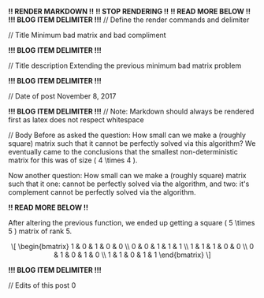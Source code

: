 **!! RENDER MARKDOWN !!**
**!! STOP RENDERING !!**
**!! READ MORE BELOW !!**
**!!! BLOG ITEM DELIMITER !!!**
// Define the render commands and delimiter

// Title
Minimum bad matrix and bad compliment

**!!! BLOG ITEM DELIMITER !!!**

// Title description
Extending the previous minimum bad matrix problem

**!!! BLOG ITEM DELIMITER !!!**

// Date of post 
November 8, 2017

**!!! BLOG ITEM DELIMITER !!!**
// Note: Markdown should always be rendered first as latex does not respect whitespace

// Body
Before as asked the question: How small can we make a (roughly square) matrix such that it cannot be perfectly solved via this algorithm? We eventually came to the conclusions that the smallest non-deterministic matrix for this was of size <span class="math inline">\( 4 \times 4 \)</span>.

Now another question: How small can we make a (roughly square) matrix such that it one: cannot be perfectly solved via the algorithm, and two: it's complement cannot be perfectly solved via the algorithm.

**!! READ MORE BELOW !!**

After altering the previous function, we ended up getting a square <span class="math inline">\( 5 \times 5 \)</span> matrix of rank 5.

<p><span class="math display">\[
\begin{bmatrix}
    1 &amp; 0 &amp; 1 &amp; 0 &amp; 0 \\
    0 &amp; 0 &amp; 1 &amp; 1 &amp; 1 \\
    1 &amp; 1 &amp; 1 &amp; 0 &amp; 0 \\
    0 &amp; 1 &amp; 0 &amp; 1 &amp; 0 \\
    1 &amp; 1 &amp; 0 &amp; 1 &amp; 1
\end{bmatrix}
\]</span></p>

**!!! BLOG ITEM DELIMITER !!!**

// Edits of this post
0
